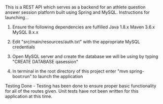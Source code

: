 This is a REST API which serves as a backend for an athlete question answer session platform built using Spring and MySQL.
Instructions for launching...
1. Ensure the following dependencies are fulfilled
    Java 1.8.x
    Maven 3.6.x
    MySQL 8.x.x

2. Edit "src/main/resources/auth.txt" with the appropriate MySQL credentials
3. Open MySQL server and create the database we will be using by typing "CREATE DATABASE qasession"
4. In terminal in the root directory of this project enter "mvn spring-boot:run" to launch the application

Testing Done -
Testing has been done to ensure proper basic functionality for all of the routes given.
Unit tests have not been written for this application at this time.
